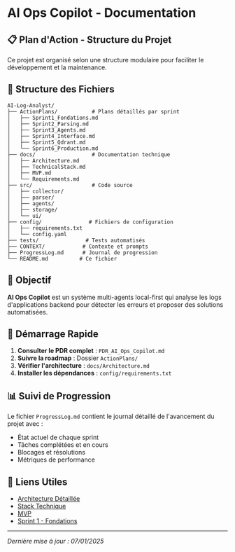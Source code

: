 # AI Ops Copilot - Documentation

## 📋 Plan d'Action - Structure du Projet

Ce projet est organisé selon une structure modulaire pour faciliter le développement et la maintenance.

## 📁 Structure des Fichiers

```
AI-Log-Analyst/
├── ActionPlans/           # Plans détaillés par sprint
│   ├── Sprint1_Fondations.md
│   ├── Sprint2_Parsing.md
│   ├── Sprint3_Agents.md
│   ├── Sprint4_Interface.md
│   ├── Sprint5_Qdrant.md
│   └── Sprint6_Production.md
├── docs/                  # Documentation technique
│   ├── Architecture.md
│   ├── TechnicalStack.md
│   ├── MVP.md
│   └── Requirements.md
├── src/                   # Code source
│   ├── collector/
│   ├── parser/
│   ├── agents/
│   ├── storage/
│   └── ui/
├── config/               # Fichiers de configuration
│   ├── requirements.txt
│   └── config.yaml
├── tests/               # Tests automatisés
├── CONTEXT/            # Contexte et prompts
├── ProgressLog.md      # Journal de progression
└── README.md          # Ce fichier
```

## 🎯 Objectif

**AI Ops Copilot** est un système multi-agents local-first qui analyse les logs d'applications backend pour détecter les erreurs et proposer des solutions automatisées.

## 🚀 Démarrage Rapide

1. **Consulter le PDR complet** : `PDR_AI_Ops_Copilot.md`
2. **Suivre la roadmap** : Dossier `ActionPlans/`
3. **Vérifier l'architecture** : `docs/Architecture.md`
4. **Installer les dépendances** : `config/requirements.txt`

## 📊 Suivi de Progression

Le fichier `ProgressLog.md` contient le journal détaillé de l'avancement du projet avec :
- État actuel de chaque sprint
- Tâches complétées et en cours
- Blocages et résolutions
- Métriques de performance

## 🔗 Liens Utiles

- [Architecture Détaillée](docs/Architecture.md)
- [Stack Technique](docs/TechnicalStack.md)
- [MVP](docs/MVP.md)
- [Sprint 1 - Fondations](ActionPlans/Sprint1_Fondations.md)

---
*Dernière mise à jour : 07/01/2025*